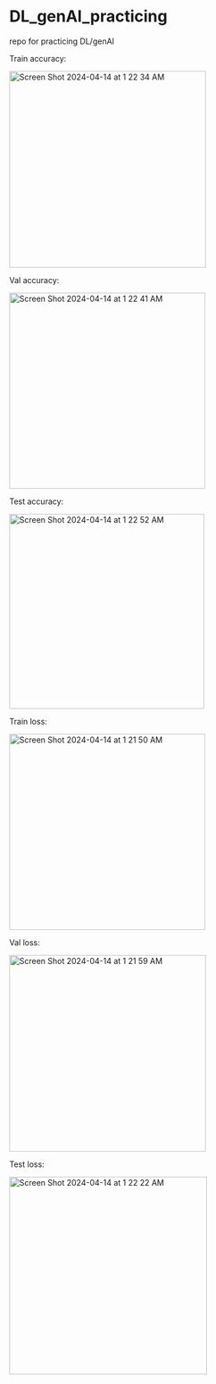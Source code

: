 # DL_genAI_practicing
repo for practicing DL/genAI


Train accuracy:

<img width="352" alt="Screen Shot 2024-04-14 at 1 22 34 AM" src="https://github.com/Bingzw/DL_genAI_practicing/assets/7736032/a3e6db14-88a8-4224-9b3f-c7eb87449a8c">

Val accuracy:

<img width="351" alt="Screen Shot 2024-04-14 at 1 22 41 AM" src="https://github.com/Bingzw/DL_genAI_practicing/assets/7736032/9b10d1b1-b369-45d6-8575-b12f13b29c71">

Test accuracy:

<img width="349" alt="Screen Shot 2024-04-14 at 1 22 52 AM" src="https://github.com/Bingzw/DL_genAI_practicing/assets/7736032/8cdfd7d2-f00e-455f-9172-0c3d87978c42">

Train loss:

<img width="351" alt="Screen Shot 2024-04-14 at 1 21 50 AM" src="https://github.com/Bingzw/DL_genAI_practicing/assets/7736032/d86ff427-6308-4786-872a-cedf7b00d743">

Val loss:

<img width="352" alt="Screen Shot 2024-04-14 at 1 21 59 AM" src="https://github.com/Bingzw/DL_genAI_practicing/assets/7736032/57a56630-48ad-475a-9c2a-1c39d4a3f36f">

Test loss:

<img width="354" alt="Screen Shot 2024-04-14 at 1 22 22 AM" src="https://github.com/Bingzw/DL_genAI_practicing/assets/7736032/bd4e1c4d-1bc9-4e4f-93c1-b3a651544a99">


